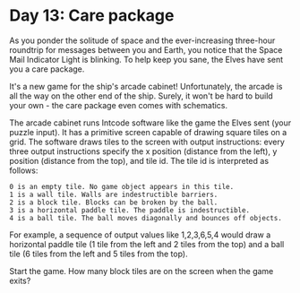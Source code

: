 # Day 13: Care package

As you ponder the solitude of space and the ever-increasing three-hour roundtrip for messages between you and Earth, you notice that the Space Mail Indicator Light is blinking. To help keep you sane, the Elves have sent you a care package.

It's a new game for the ship's arcade cabinet! Unfortunately, the arcade is all the way on the other end of the ship. Surely, it won't be hard to build your own - the care package even comes with schematics.

The arcade cabinet runs Intcode software like the game the Elves sent (your puzzle input). It has a primitive screen capable of drawing square tiles on a grid. The software draws tiles to the screen with output instructions: every three output instructions specify the x position (distance from the left), y position (distance from the top), and tile id. The tile id is interpreted as follows:

    0 is an empty tile. No game object appears in this tile.
    1 is a wall tile. Walls are indestructible barriers.
    2 is a block tile. Blocks can be broken by the ball.
    3 is a horizontal paddle tile. The paddle is indestructible.
    4 is a ball tile. The ball moves diagonally and bounces off objects.

For example, a sequence of output values like 1,2,3,6,5,4 would draw a horizontal paddle tile (1 tile from the left and 2 tiles from the top) and a ball tile (6 tiles from the left and 5 tiles from the top).

Start the game. How many block tiles are on the screen when the game exits?